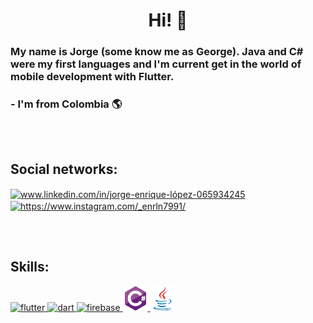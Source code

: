 <h1 align="center">Hi! 👋</h1>
<h3>My name is Jorge (some know me as George). Java and C# were my first languages and I'm current get in the world of mobile development with Flutter.</h3>
<h3>  - I'm from Colombia 🌎 </h3>

<h3>ㅤ</h3>

<h2 align="left">Social networks:</h2>
<p align="left">
<a href="https://linkedin.com/in/www.linkedin.com/in/jorge-enrique-lópez-065934245" target="blank"><img align="center" src="https://raw.githubusercontent.com/rahuldkjain/github-profile-readme-generator/master/src/images/icons/Social/linked-in-alt.svg" alt="www.linkedin.com/in/jorge-enrique-lópez-065934245" height="30" width="40" /></a>
<a href="https://instagram.com/https://www.instagram.com/_enrln7991/" target="blank"><img align="center" src="https://raw.githubusercontent.com/rahuldkjain/github-profile-readme-generator/master/src/images/icons/Social/instagram.svg" alt="https://www.instagram.com/_enrln7991/" height="30" width="40" /></a>
</p>

<h3>ㅤ</h3>

<h2 align="left">Skills:</h2>
<p align="left"> 
  <a href="https://flutter.dev" target="_blank" rel="noreferrer"> <img src="https://www.vectorlogo.zone/logos/flutterio/flutterio-icon.svg" alt="flutter" width="40" height="40"/> </a>
  <a href="https://dart.dev" target="_blank" rel="noreferrer"> <img src="https://www.vectorlogo.zone/logos/dartlang/dartlang-icon.svg" alt="dart" width="40" height="40"/> </a>
  <a href="https://firebase.google.com/" target="_blank" rel="noreferrer"> <img src="https://www.vectorlogo.zone/logos/firebase/firebase-icon.svg" alt="firebase" width="40" height="40"/> </a>
  <a href="https://www.w3schools.com/cs/" target="_blank" rel="noreferrer"> <img src="https://raw.githubusercontent.com/devicons/devicon/master/icons/csharp/csharp-original.svg"   alt="csharp" width="40" height="40"/> </a>
  <a href="https://www.java.com" target="_blank" rel="noreferrer"> <img src="https://raw.githubusercontent.com/devicons/devicon/master/icons/java/java-original.svg" alt="java" width="40" height="40"/> </a>
</p>
